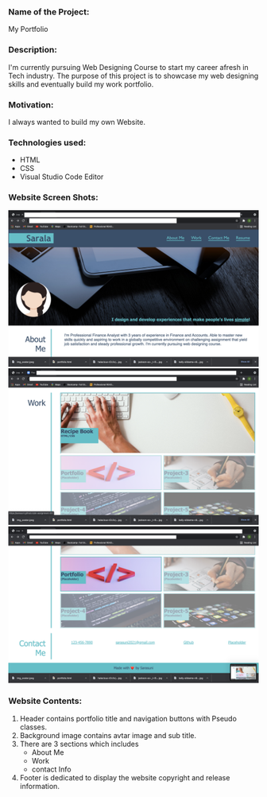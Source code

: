 ### Name of the Project: ###
My Portfolio


### Description: ###
I'm currently pursuing Web Designing Course to start my career afresh in Tech industry. The purpose of this project is to showcase my web designing skills and eventually build my work portfolio.


### Motivation: ###
I always wanted to build my own Website.


### Technologies used: ###
   * HTML
   * CSS
   * Visual Studio Code Editor


### Website Screen Shots: ###
![image](./assets/screenshots/screenshot-1.png)
![image](./assets/screenshots/screenshot-2.png)
![image](./assets/screenshots/screenshot-3.png)


### Website Contents: ###
1. Header contains portfolio title and navigation buttons with Pseudo classes.
2. Background image contains avtar image and sub title.
3. There are 3 sections which includes
      * About Me
      * Work
      * contact Info
4. Footer is dedicated to display the website copyright and release information.